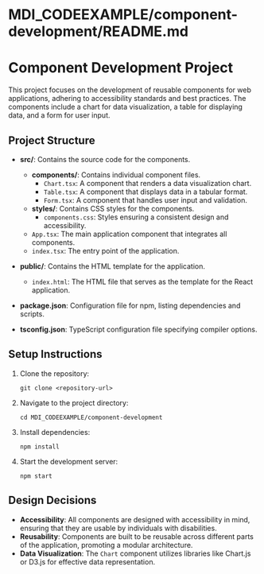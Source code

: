 # MDI_CODEEXAMPLE/component-development/README.md

# Component Development Project

This project focuses on the development of reusable components for web applications, adhering to accessibility standards and best practices. The components include a chart for data visualization, a table for displaying data, and a form for user input.

## Project Structure

- **src/**: Contains the source code for the components.
  - **components/**: Contains individual component files.
    - `Chart.tsx`: A component that renders a data visualization chart.
    - `Table.tsx`: A component that displays data in a tabular format.
    - `Form.tsx`: A component that handles user input and validation.
  - **styles/**: Contains CSS styles for the components.
    - `components.css`: Styles ensuring a consistent design and accessibility.
  - `App.tsx`: The main application component that integrates all components.
  - `index.tsx`: The entry point of the application.

- **public/**: Contains the HTML template for the application.
  - `index.html`: The HTML file that serves as the template for the React application.

- **package.json**: Configuration file for npm, listing dependencies and scripts.

- **tsconfig.json**: TypeScript configuration file specifying compiler options.

## Setup Instructions

1. Clone the repository:
   ```
   git clone <repository-url>
   ```

2. Navigate to the project directory:
   ```
   cd MDI_CODEEXAMPLE/component-development
   ```

3. Install dependencies:
   ```
   npm install
   ```

4. Start the development server:
   ```
   npm start
   ```

## Design Decisions

- **Accessibility**: All components are designed with accessibility in mind, ensuring that they are usable by individuals with disabilities.
- **Reusability**: Components are built to be reusable across different parts of the application, promoting a modular architecture.
- **Data Visualization**: The `Chart` component utilizes libraries like Chart.js or D3.js for effective data representation.


